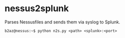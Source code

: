 # nessus2splunk
Parses Nessusfiles and sends them via syslog to Splunk.</br>

```console
b2az@nessus:~$ python n2s.py <path> <splunk>:<port>
```
